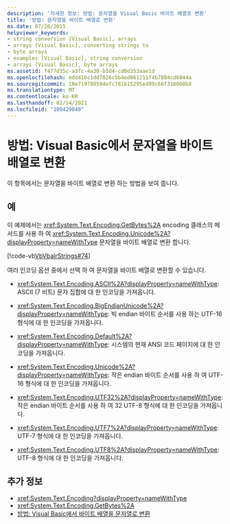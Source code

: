 ```yaml
---
description: '자세한 정보: 방법: 문자열을 Visual Basic 바이트 배열로 변환'
title: '방법: 문자열을 바이트 배열로 변환'
ms.date: 07/20/2015
helpviewer_keywords:
- string conversion [Visual Basic], arrays
- arrays [Visual Basic], converting strings to
- byte arrays
- examples [Visual Basic], string conversion
- arrays [Visual Basic], byte arrays
ms.assetid: f477d35c-a3fc-4a30-b1d4-cd0d353aae1d
ms.openlocfilehash: edd41bc1dd7026c5b4ed061211f4b7884cd6044a
ms.sourcegitcommit: 10e719780594efc781b15295e499c66f316068b8
ms.translationtype: MT
ms.contentlocale: ko-KR
ms.lasthandoff: 02/14/2021
ms.locfileid: "100429848"
---
```

# <a name="how-to-convert-strings-into-an-array-of-bytes-in-visual-basic"></a>방법: Visual Basic에서 문자열을 바이트 배열로 변환

이 항목에서는 문자열을 바이트 배열로 변환 하는 방법을 보여 줍니다.  
  
## <a name="example"></a>예  

 이 예제에서는 <xref:System.Text.Encoding.GetBytes%2A> encoding 클래스의 메서드를 사용 하 여 <xref:System.Text.Encoding.Unicode%2A?displayProperty=nameWithType> 문자열을 바이트 배열로 변환 합니다.  
  
 [!code-vb[VbVbalrStrings#74](~/samples/snippets/visualbasic/VS_Snippets_VBCSharp/VbVbalrStrings/VB/Class2.vb#74)]  
  
 여러 인코딩 옵션 중에서 선택 하 여 문자열을 바이트 배열로 변환할 수 있습니다.  
  
- <xref:System.Text.Encoding.ASCII%2A?displayProperty=nameWithType>: ASCII (7 비트) 문자 집합에 대 한 인코딩을 가져옵니다.  
  
- <xref:System.Text.Encoding.BigEndianUnicode%2A?displayProperty=nameWithType>: 빅 endian 바이트 순서를 사용 하는 UTF-16 형식에 대 한 인코딩을 가져옵니다.  
  
- <xref:System.Text.Encoding.Default%2A?displayProperty=nameWithType>: 시스템의 현재 ANSI 코드 페이지에 대 한 인코딩을 가져옵니다.  
  
- <xref:System.Text.Encoding.Unicode%2A?displayProperty=nameWithType>: 작은 endian 바이트 순서를 사용 하 여 UTF-16 형식에 대 한 인코딩을 가져옵니다.  
  
- <xref:System.Text.Encoding.UTF32%2A?displayProperty=nameWithType>: 작은 endian 바이트 순서를 사용 하 여 32 UTF-8 형식에 대 한 인코딩을 가져옵니다.  
  
- <xref:System.Text.Encoding.UTF7%2A?displayProperty=nameWithType>: UTF-7 형식에 대 한 인코딩을 가져옵니다.  
  
- <xref:System.Text.Encoding.UTF8%2A?displayProperty=nameWithType>: UTF-8 형식에 대 한 인코딩을 가져옵니다.  
  
## <a name="see-also"></a>추가 정보

- <xref:System.Text.Encoding?displayProperty=nameWithType>
- <xref:System.Text.Encoding.GetBytes%2A>
- [방법: Visual Basic에서 바이트 배열을 문자열로 변환](how-to-convert-an-array-of-bytes-into-a-string.md)
